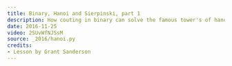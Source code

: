 ```yaml
---
title: Binary, Hanoi and Sierpinski, part 1
description: How couting in binary can solve the famous tower's of hanoi problem.
date: 2016-11-25
video: 2SUvWfNJSsM
source: _2016/hanoi.py
credits:
- Lesson by Grant Sanderson
---
```


